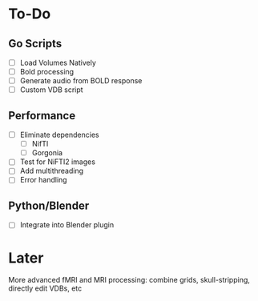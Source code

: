 # To-Do
## Go Scripts
- [ ] Load Volumes Natively
- [ ] Bold processing
- [ ] Generate audio from BOLD response
- [ ] Custom VDB script
## Performance
- [ ] Eliminate dependencies
    - [ ] NifTI
    - [ ] Gorgonia
- [ ] Test for NiFTI2 images
- [ ] Add multithreading
- [ ] Error handling
## Python/Blender
- [ ] Integrate into Blender plugin

# Later
More advanced fMRI and MRI processing: combine grids, skull-stripping, directly edit VDBs, etc